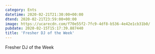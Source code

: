 ```yaml
---
category: Ents
datetime: 2020-02-21T21:30:00+00:00
dtend: 2020-02-21T23:59:00+00:00
image: https://ucarecdn.com/f70e55f2-7fc9-4df8-b536-4e42e1cb31b0/
pubdate: 2020-02-15T15:17:39.887440
title: 'Fresher DJ of the Week'
---
```

Fresher DJ of the Week